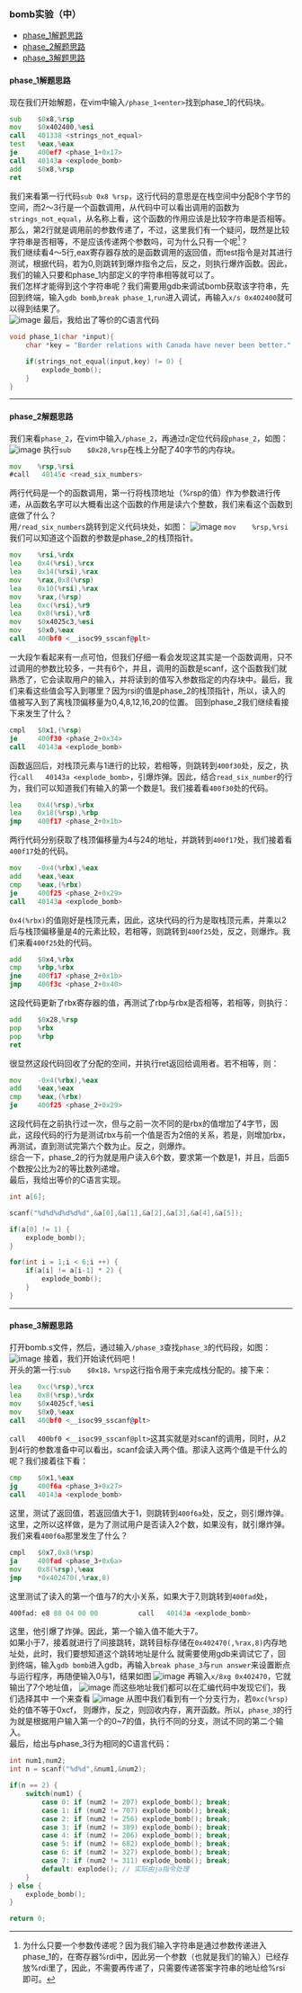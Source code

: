 ### bomb实验（中）

<!-- vim-markdown-toc GFM -->

* [phase_1解题思路](#phase_1解题思路)
* [phase_2解题思路](#phase_2解题思路)
* [phase_3解题思路](#phase_3解题思路)

<!-- vim-markdown-toc -->

#### phase_1解题思路
现在我们开始解题，在vim中输入`/phase_1<enter>`找到phase_1的代码块。  
```asm
sub    $0x8,%rsp
mov    $0x402400,%esi
call   401338 <strings_not_equal>
test   %eax,%eax
je     400ef7 <phase_1+0x17>
call   40143a <explode_bomb>
add    $0x8,%rsp
ret
```
我们来看第一行代码`sub 0x8 %rsp`，这行代码的意思是在栈空间中分配8个字节的空间，而2～3行是一个函数调用，从代码中可以看出调用的函数为`strings_not_equal`，从名称上看，这个函数的作用应该是比较字符串是否相等。那么，第2行就是调用前的参数传递了，不过，这里我们有一个疑问，既然是比较字符串是否相等，不是应该传递两个参数吗，可为什么只有一个呢[^1]？  
我们继续看4～5行,eax寄存器存放的是函数调用的返回值，而test指令是对其进行测试，根据代码，若为0,则跳转到爆炸指令之后，反之，则执行爆炸函数。因此，我们的输入只要和phase_1内部定义的字符串相等就可以了。  
我们怎样才能得到这个字符串呢？我们需要用gdb来调试bomb获取该字符串，先回到终端，输入`gdb bomb`,`break phase_1`,`run`进入调试，再输入`x/s 0x402400`就可以得到结果了。  
![image][phase_1-1]
最后，我给出了等价的C语言代码
```c
void phase_1(char *input){
    char *key = "Border relations with Canada have never been better.";

    if(strings_not_equal(input,key) != 0) {
        explode_bomb();
    }
}
```

---

#### phase_2解题思路
我们来看`phase_2`，在vim中输入`/phase_2`，再通过`n`定位代码段`phase_2`，如图：
![image][phase_2-0]
执行`sub    $0x28,%rsp`在栈上分配了40字节的内存块。  
```asm
mov    %rsp,%rsi
#call   40145c <read_six_numbers>
```
两行代码是一个的函数调用，第一行将栈顶地址（%rsp的值）作为参数进行传递，从函数名字可以大概看出这个函数的作用是读六个整数，我们来看这个函数到底做了什么？  
用`/read_six_numbers`跳转到定义代码块处，如图：
![image][phase_2-1]
`mov    %rsp,%rsi`我们可以知道这个函数的参数是phase_2的栈顶指针。  
```asm
mov    %rsi,%rdx
lea    0x4(%rsi),%rcx
lea    0x14(%rsi),%rax
mov    %rax,0x8(%rsp)
lea    0x10(%rsi),%rax
mov    %rax,(%rsp)
lea    0xc(%rsi),%r9
lea    0x8(%rsi),%r8
mov    $0x4025c3,%esi
mov    $0x0,%eax
call   400bf0 <__isoc99_sscanf@plt>
```
一大段乍看起来有一点可怕，但我们仔细一看会发现这其实是一个函数调用，只不过调用的参数比较多，一共有6个，并且，调用的函数是scanf，这个函数我们就熟悉了，它会读取用户的输入，并将读到的值写入参数指定的内存块中。最后，我们来看这些值会写入到哪里？因为rsi的值是phase_2的栈顶指针，所以，读入的值被写入到了离栈顶偏移量为0,4,8,12,16,20的位置。
回到phase_2我们继续看接下来发生了什么？  
```asm
cmpl   $0x1,(%rsp)
je     400f30 <phase_2+0x34>
call   40143a <explode_bomb>
```
函数返回后，对栈顶元素与1进行的比较，若相等，则跳转到`400f30`处，反之，执行`call   40143a <explode_bomb>`，引爆炸弹。因此，结合`read_six_number`的行为，我们可以知道我们有输入的第一个数是1。我们接着看`400f30`处的代码。  
```asm
lea    0x4(%rsp),%rbx
lea    0x18(%rsp),%rbp
jmp    400f17 <phase_2+0x1b>
```
两行代码分别获取了栈顶偏移量为4与24的地址，并跳转到`400f17`处，我们接着看`400f17`处的代码。  
```asm
mov    -0x4(%rbx),%eax
add    %eax,%eax
cmp    %eax,(%rbx)
je     400f25 <phase_2+0x29>
call   40143a <explode_bomb>
```
`0x4(%rbx)`的值刚好是栈顶元素，因此，这块代码的行为是取栈顶元素，并乘以2后与栈顶偏移量是4的元素比较，若相等，则跳转到`400f25`处，反之，则爆炸。我们来看`400f25`处的代码。  
```asm
add    $0x4,%rbx
cmp    %rbp,%rbx
jne    400f17 <phase_2+0x1b>
jmp    400f3c <phase_2+0x40>
```
这段代码更新了rbx寄存器的值，再测试了rbp与rbx是否相等，若相等，则执行：
```asm
add    $0x28,%rsp
pop    %rbx
pop    %rbp
ret
```
很显然这段代码回收了分配的空间，并执行ret返回给调用者。若不相等，则：  
```asm
mov    -0x4(%rbx),%eax
add    %eax,%eax
cmp    %eax,(%rbx)
je     400f25 <phase_2+0x29>
```
这段代码在之前执行过一次，但与之前一次不同的是rbx的值增加了4字节，因此，这段代码的行为是测试rbx与前一个值是否为2倍的关系，若是，则增加rbx，再测试，直到测试完第六个数为止。反之，则爆炸。  
综合一下，phase_2的行为就是用户读入6个数，要求第一个数是1，并且，后面5个数按公比为2的等比数列递增。  
最后，我给出等价的C语言实现。  
```c
int a[6];

scanf("%d%d%d%d%d%d",&a[0],&a[1],&a[2],&a[3],&a[4],&a[5]);

if(a[0] != 1) {
    explode_bomb();
}

for(int i = 1;i < 6;i ++) {
    if(a[i] != a[i-1] * 2) {
        explode_bomb();
    }
}
```

---

#### phase_3解题思路
打开bomb.s文件，然后，通过输入`/phase_3`查找`phase_3`的代码段，如图：
![image][phase_3-0]
接着，我们开始读代码吧！  
开头的第一行:`sub    $0x18，%rsp`这行指令用于来完成栈分配的。接下来：
```asm
lea    0xc(%rsp),%rcx
lea    0x8(%rsp),%rdx
mov    $0x4025cf,%esi
mov    $0x0,%eax
call   400bf0 <__isoc99_sscanf@plt>
```
`call   400bf0 <__isoc99_sscanf@plt>`这其实就是对scanf的调用，同时，从2到4行的参数准备中可以看出，scanf会读入两个值。那读入这两个值是干什么的呢？我们接着往下看：  
```asm
cmp    $0x1,%eax
jg     400f6a <phase_3+0x27>
call   40143a <explode_bomb>
```
这里，测试了返回值，若返回值大于1，则跳转到`400f6a`处，反之，则引爆炸弹。这里，之所以这样做，是为了测试用户是否读入2个数，如果没有，就引爆炸弹。我们来看`400f6a`那里发生了什么？  
```asm
cmpl   $0x7,0x8(%rsp)
ja     400fad <phase_3+0x6a>
mov    0x8(%rsp),%eax
jmp    *0x402470(,%rax,8)
```
这里测试了读入的第一个值与7的大小关系，如果大于7,则跳转到`400fad`处，
```asm
400fad:	e8 88 04 00 00       	call   40143a <explode_bomb>
```
这里，他引爆了炸弹。因此，第一个输入值不能大于7。  
如果小于7，接着就进行了间接跳转，跳转目标存储在`0x402470(,%rax,8)`内存地址处，此时，我们要想知道这个跳转地址是什么
就需要使用gdb来调试它了，回到终端，输入`gdb bomb`进入gdb，再输入`break phase_3`与`run answer`来设置断点与运行程序，再随便输入0与1，结果如图
![image][phase_3-1]
再输入`x/8xg 0x402470`，它就输出了7个地址值，
![image][phase_3-2]
而这些地址我们都可以在汇编代码中发现它们，我们选择其中 一个来查看
![image][phase_3-3]
从图中我们看到有一个分支行为，若`0xc(%rsp)`处的值不等于0xcf， 则爆炸，反之，则回收内存，离开函数。所以，`phase_3`的行为就是根据用户输入第一个的0~7的值，执行不同的分支，测试不同的第二个输入。  
最后，给出与phase_3行为相同的C语言代码：
```c
int num1,num2;
int n = scanf("%d%d",&num1,&num2);

if(n == 2) {
    switch(num1) {
        case 0: if (num2 != 207) explode_bomb(); break;
        case 1: if (num2 != 707) explode_bomb(); break;
        case 2: if (num2 != 256) explode_bomb(); break;
        case 3: if (num2 != 389) explode_bomb(); break;
        case 4: if (num2 != 206) explode_bomb(); break;
        case 5: if (num2 != 682) explode_bomb(); break;
        case 6: if (num2 != 327) explode_bomb(); break;
        case 7: if (num2 != 311) explode_bomb(); break;
        default: explode(); // 实际由ja指令处理
    }
} else {
    explode_bomb();
}

return 0;
```

[^1]:为什么只要一个参数传递呢？因为我们输入字符串是通过参数传递进入phase_1的，在寄存器%rdi中，因此另一个参数（也就是我们的输入）已经存放%rdi里了，因此，不需要再传递了，只需要传递答案字符串的地址给%rsi即可。  

[phase_1-0]: https://raw.githubusercontent.com/highdf/Picture/refs/heads/main/bomb/phase_1-0.png
[phase_1-1]: https://raw.githubusercontent.com/highdf/Picture/refs/heads/main/bomb/phase_1-1.png
[phase_2-0]:https://raw.githubusercontent.com/highdf/Picture/refs/heads/main/bomb/phase_2-0.png
[phase_2-1]:https://raw.githubusercontent.com/highdf/Picture/refs/heads/main/bomb/phase_2-1.png
[phase_3-0]: https://raw.githubusercontent.com/highdf/Picture/refs/heads/main/bomb/phase_3-0.png
[phase_3-1]: https://raw.githubusercontent.com/highdf/Picture/refs/heads/main/bomb/phase_3-1.png
[phase_3-2]: https://raw.githubusercontent.com/highdf/Picture/refs/heads/main/bomb/phase_3-2.png
[phase_3-3]: https://raw.githubusercontent.com/highdf/Picture/refs/heads/main/bomb/phase_3-3.png
